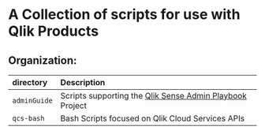 # A Collection of scripts for use with Qlik Products

## Organization:


| directory | Description |
|:------ |:---------- |
| `adminGuide` | Scripts supporting the [Qlik Sense Admin Playbook](https://adminplaybook.qlik-poc.com/) Project | 
| `qcs-bash` | Bash Scripts focused on Qlik Cloud Services APIs |
